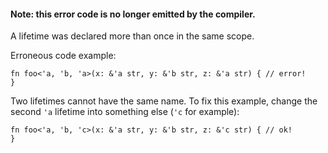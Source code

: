 #### Note: this error code is no longer emitted by the compiler.

A lifetime was declared more than once in the same scope.

Erroneous code example:

```compile_fail,E0403
fn foo<'a, 'b, 'a>(x: &'a str, y: &'b str, z: &'a str) { // error!
}
```

Two lifetimes cannot have the same name. To fix this example, change
the second `'a` lifetime into something else (`'c` for example):

```
fn foo<'a, 'b, 'c>(x: &'a str, y: &'b str, z: &'c str) { // ok!
}
```
